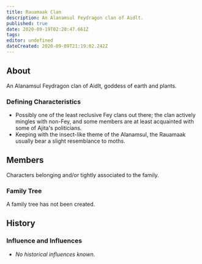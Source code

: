 ```yaml
---
title: Rauamaak Clan
description: An Alanamsul Feydragon clan of Aidlt.
published: true
date: 2020-09-19T02:20:47.661Z
tags: 
editor: undefined
dateCreated: 2020-09-09T21:19:02.242Z
---
```


## About

An Alanamsul Feydragon clan of Aidlt, goddess of earth and plants. 

### Defining Characteristics

- Possibly one of the least reclusive Fey clans out there; the clan actively mingles with non-Fey, and some members are at least acquainted with some of Ajita's politicians.
- Keeping with the insect-like theme of the Alanamsul, the Rauamaak usually bear a slight resemblance to moths.

## Members

Characters belonging and/or tightly associated to the family.

### Family Tree

A family tree has not been created.

## History

### Influence and Influences

- *No historical influences known.*